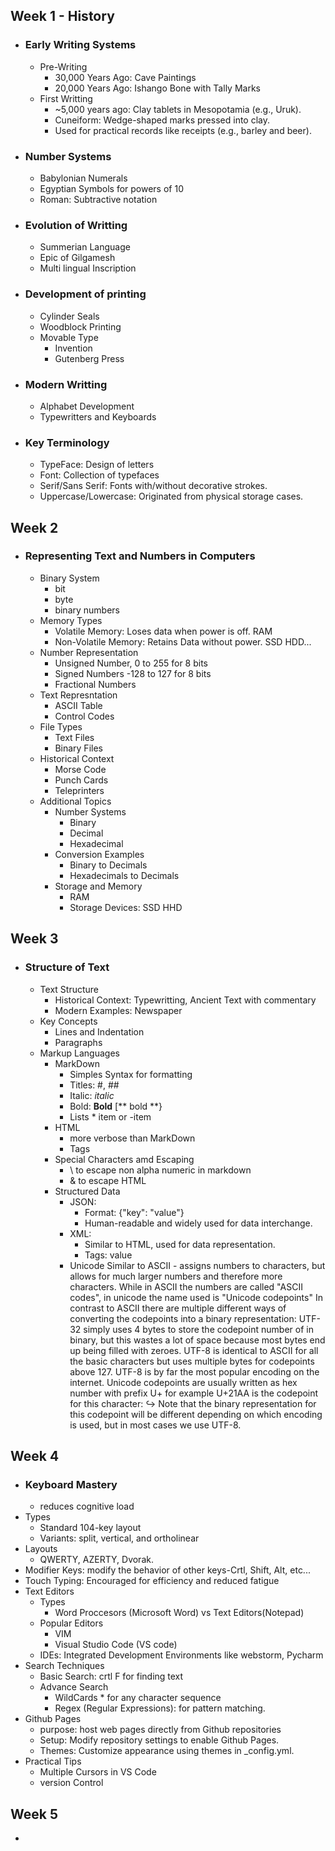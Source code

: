 ## Week 1 - History
- ### Early Writing Systems
  - Pre-Writing
     - 30,000 Years Ago: Cave Paintings
     - 20,000 Years Ago: Ishango Bone with Tally Marks
  - First Writting
     - ~5,000 years ago: Clay tablets in Mesopotamia (e.g., Uruk).
     - Cuneiform: Wedge-shaped marks pressed into clay.
     - Used for practical records like receipts (e.g., barley and beer).
 - ### Number Systems
   - Babylonian Numerals
   - Egyptian Symbols for powers of 10
   - Roman: Subtractive notation
- ### Evolution of Writting
   - Summerian Language
   - Epic of Gilgamesh
   - Multi lingual Inscription
- ### Development of printing
   - Cylinder Seals
   - Woodblock Printing
   - Movable Type
     - Invention
     - Gutenberg Press
- ### Modern Writting
  - Alphabet Development
  - Typewritters and Keyboards
- ### Key Terminology
  - TypeFace: Design of letters
  - Font: Collection of typefaces
  - Serif/Sans Serif: Fonts with/without decorative strokes.
  - Uppercase/Lowercase: Originated from physical storage cases.
    
## Week 2
- ### Representing Text and Numbers in Computers
  - Binary System
    - bit
    - byte
    - binary numbers
  - Memory Types
    - Volatile Memory: Loses data when power is off. RAM
    - Non-Volatile Memory: Retains Data without power. SSD HDD...
  - Number Representation
    - Unsigned Number, 0 to 255 for 8 bits
    - Signed Numbers -128 to 127 for 8 bits
    - Fractional Numbers
  - Text Represntation
     - ASCII Table
     - Control Codes
  - File Types
    - Text Files
    - Binary Files
  - Historical Context
    - Morse Code
    - Punch Cards
    - Teleprinters
  - Additional Topics
    - Number Systems
      - Binary
      - Decimal
      - Hexadecimal
    - Conversion Examples
      - Binary to Decimals
      - Hexadecimals to Decimals
    - Storage and Memory
      - RAM
      - Storage Devices: SSD HHD
     
## Week 3
- ### Structure of Text
  - Text Structure
    - Historical Context: Typewritting, Ancient Text with commentary 
    - Modern Examples: Newspaper
  - Key Concepts
    - Lines and Indentation
    - Paragraphs
  - Markup Languages
    - MarkDown
      - Simples Syntax for formatting
      - Titles: #, ##
      - Italic: _italic_
      - Bold: **Bold** [** bold **}
      - Lists *   item or -item
    - HTML
      - more verbose than MarkDown
      - Tags
    - Special Characters amd Escaping
      - \ to escape non alpha numeric in markdown
      - & to escape HTML
    - Structured Data
      - JSON:
        - Format: {"key": "value"}
        - Human-readable and widely used for data interchange.
      - XML:
          - Similar to HTML, used for data representation.
         - Tags: <tag>value</tag>
      - Unicode
Similar to ASCII - assigns numbers to characters, but allows for much larger numbers and therefore more characters.
While in ASCII the numbers are called "ASCII codes", in unicode the name used is "Unicode codepoints"
In contrast to ASCII there are multiple different ways of converting the codepoints into a binary representation:
UTF-32 simply uses 4 bytes to store the codepoint number of in binary, but this wastes a lot of space because most bytes end up being filled with zeroes.
UTF-8 is identical to ASCII for all the basic characters but uses multiple bytes for codepoints above 127. UTF-8 is by far the most popular encoding on the internet.
Unicode codepoints are usually written as hex number with prefix U+ for example U+21AA is the codepoint for this character: ↪
Note that the binary representation for this codepoint will be different depending on which encoding is used, but in most cases we use UTF-8.
   

## Week 4
- ### Keyboard Mastery
  - reduces cognitive load
- Types
  - Standard 104-key layout
  - Variants: split, vertical, and ortholinear
- Layouts
  - QWERTY, AZERTY, Dvorak.
- Modifier Keys: modify the behavior of other keys-Crtl, Shift, Alt, etc...
- Touch Typing: Encouraged for efficiency and reduced fatigue
- Text Editors
  - Types
    - Word Proccesors (Microsoft Word) vs Text Editors(Notepad)
  - Popular Editors
    - VIM
    - Visual Studio Code (VS code)
  - IDEs: Integrated Development Environments like webstorm, Pycharm
- Search Techniques
  - Basic Search: crtl F for finding text
  - Advance Search
    - WildCards \* for any character sequence
    - Regex (Regular Expressions): for pattern matching.
- Github Pages
  - purpose: host web pages directly from Github repositories
  - Setup: Modify repository settings to enable Github Pages.
  - Themes: Customize appearance using themes in _config.yml.
- Practical Tips
  - Multiple Cursors in VS Code
  - version Control

## Week 5
- 



























    

